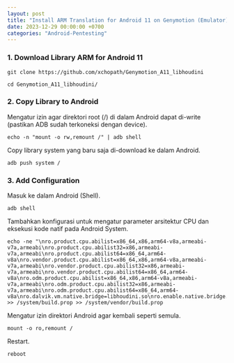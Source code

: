 ```yaml
---
layout: post
title: "Install ARM Translation for Android 11 on Genymotion (Emulator)"
date: 2023-12-29 00:00:00 +0700
categories: "Android-Pentesting"
---
```


### 1. Download Library ARM for Android 11

```
git clone https://github.com/xchopath/Genymotion_A11_libhoudini
```

```
cd Genymotion_A11_libhoudini/
```

### 2. Copy Library to Android

Mengatur izin agar direktori root (/) di dalam Android dapat di-write (pastikan ADB sudah terkoneksi dengan device).

```
echo -n "mount -o rw,remount /" | adb shell
```

Copy library system yang baru saja di-download ke dalam Android.

```
adb push system /
```

### 3. Add Configuration

Masuk ke dalam Android (Shell).

```
adb shell
```

Tambahkan konfigurasi untuk mengatur parameter arsitektur CPU dan eksekusi kode natif pada Android System.

```
echo -ne "\nro.product.cpu.abilist=x86_64,x86,arm64-v8a,armeabi-v7a,armeabi\nro.product.cpu.abilist32=x86,armeabi-v7a,armeabi\nro.product.cpu.abilist64=x86_64,arm64-v8a\nro.vendor.product.cpu.abilist=x86_64,x86,arm64-v8a,armeabi-v7a,armeabi\nro.vendor.product.cpu.abilist32=x86,armeabi-v7a,armeabi\nro.vendor.product.cpu.abilist64=x86_64,arm64-v8a\nro.odm.product.cpu.abilist=x86_64,x86,arm64-v8a,armeabi-v7a,armeabi\nro.odm.product.cpu.abilist32=x86,armeabi-v7a,armeabi\nro.odm.product.cpu.abilist64=x86_64,arm64-v8a\nro.dalvik.vm.native.bridge=libhoudini.so\nro.enable.native.bridge.exec=1\nro.enable.native.bridge.exec64=1\nro.dalvik.vm.isa.arm=x86\nro.dalvik.vm.isa.arm64=x86_64\nro.zygote=zygote64_32" >> /system/build.prop >> /system/vendor/build.prop
```

Mengatur izin direktori Android agar kembali seperti semula.

```
mount -o ro,remount /
```

Restart.

```
reboot
```
